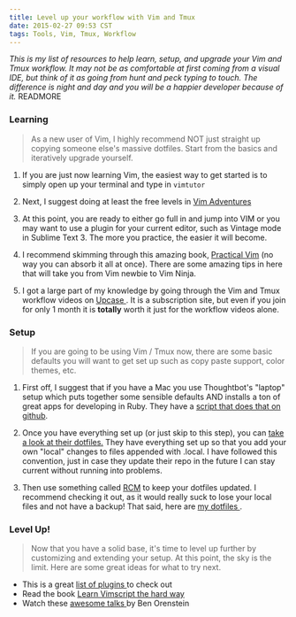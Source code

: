 ```yaml
---
title: Level up your workflow with Vim and Tmux
date: 2015-02-27 09:53 CST
tags: Tools, Vim, Tmux, Workflow
---
```


*This is my list of resources to help learn, setup, and upgrade your Vim and Tmux
workflow. It may not be as comfortable at first coming from a visual IDE, but
think of it as going from hunt and peck typing to touch. The difference is night
and day and you will be a happier developer because of it.*  READMORE

### Learning
> As a new user of Vim, I highly recommend NOT just straight up copying
> someone else's massive dotfiles. Start from the basics and iteratively upgrade
> yourself.

1. If you are just now learning Vim, the easiest way to get started is to simply
open up your terminal and type in `vimtutor`

2. Next, I suggest doing at least the free levels in [Vim Adventures](http://vim-adventures.com/)

3. At this point, you are ready to either go full in and jump into VIM or you may
want to use a plugin for your current editor, such as Vintage mode in Sublime
Text 3. The more you practice, the easier it will become.

4. I recommend skimming through this amazing book, [Practical Vim](https://pragprog.com/book/dnvim/practical-vim) (no way you can absorb it all at once). There are some amazing tips in here that will take you from Vim newbie to Vim Ninja.

5. I got a large part of my knowledge by going through the Vim and Tmux workflow
videos on [ Upcase ](http://www.upcase.com/join). It is a subscription site, but
even if you join for only 1 month it is **totally** worth it just for the workflow
videos alone.


### Setup
> If you are going to be using Vim / Tmux now, there are some basic defaults you
> will want to get set up such as copy paste support, color themes, etc.

1. First off, I suggest that if you have a Mac you use Thoughtbot's "laptop" setup
which puts together some sensible defaults AND installs a ton of great apps for
developing in Ruby. They have a [script that does that on github]( https://github.com/thoughtbot/laptop ).

2. Once you have everything set up (or just skip to this step), you can [take a look
at their dotfiles.](https://github.com/thoughtbot/dotfiles) They have everything set up so that you add your own "local"
changes to files appended with .local. I have followed this convention, just in
case they update their repo in the future I can stay current without running
into problems.

3. Then use something called [RCM](https://github.com/thoughtbot/rcm) to keep your dotfiles updated. I recommend
checking it out, as it would really suck to lose your local files and not have a
backup! That said, here are [ my dotfiles
](https://github.com/colbycheeze/dotfiles).

### Level Up!
> Now that you have a solid base, it's time to level up further by customizing and
> extending your setup. At this point, the sky is the limit. Here are some great
> ideas for what to try next.

* This is a great [ list of plugins ](http://www.bestofvim.com/plugin/) to check out
* Read the book [Learn Vimscript the hard
  way](http://learnvimscriptthehardway.stevelosh.com/)
* Watch these [ awesome talks ](http://confreaks.tv/presenters/ben-orenstein) by Ben Orenstein




